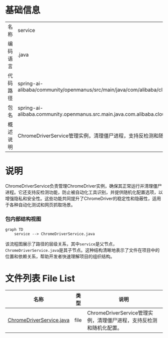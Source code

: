 # 基础信息

|      |      |
|------|------|
| 名称 | service |
| 编码语言 | .java |
| 代码路径 | spring-ai-alibaba/community/openmanus/src/main/java/com/alibaba/cloud/ai/example/manus/service |
| 包名 | spring-ai-alibaba.community.openmanus.src.main.java.com.alibaba.cloud.ai.example.manus.service |
| 概述说明 | ChromeDriverService管理实例，清理僵尸进程，支持反检测和随机化配置。 |

# 说明

ChromeDriverService负责管理ChromeDriver实例，确保其正常运行并清理僵尸进程。它还支持反检测功能，防止被自动化工具识别，并提供随机化配置选项，以增强隐私和安全性。这些功能共同提升了ChromeDriver的稳定性和隐蔽性，适用于各种自动化测试和网页抓取场景。


### 包内部结构视图

```mermaid
graph TD
    service --> ChromeDriverService.java
```

该流程图展示了路径的层级关系，其中`service`是父节点，`ChromeDriverService.java`是其子节点。这种结构清晰地表示了文件在项目中的位置和依赖关系，帮助开发者快速理解项目的组织结构。

# 文件列表 File List

| 名称   | 类型  | 说明 |
|-------|------|-------------|
| [ChromeDriverService.java](ChromeDriverService.md) | file | ChromeDriverService管理实例，清理僵尸进程，支持反检测和随机化配置。 |


